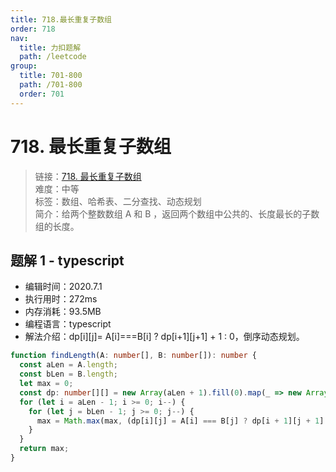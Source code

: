 ```yaml
---
title: 718.最长重复子数组
order: 718
nav:
  title: 力扣题解
  path: /leetcode
group:
  title: 701-800
  path: /701-800
  order: 701
---
```


# 718. 最长重复子数组

> 链接：[718. 最长重复子数组](https://leetcode-cn.com/problems/maximum-length-of-repeated-subarray/)  
> 难度：中等  
> 标签：数组、哈希表、二分查找、动态规划  
> 简介：给两个整数数组 A 和 B ，返回两个数组中公共的、长度最长的子数组的长度。

## 题解 1 - typescript

- 编辑时间：2020.7.1
- 执行用时：272ms
- 内存消耗：93.5MB
- 编程语言：typescript
- 解法介绍：dp[i][j]= A[i]===B[i] ? dp[i+1][j+1] + 1 : 0，倒序动态规划。

```typescript
function findLength(A: number[], B: number[]): number {
  const aLen = A.length;
  const bLen = B.length;
  let max = 0;
  const dp: number[][] = new Array(aLen + 1).fill(0).map(_ => new Array(bLen + 1).fill(0));
  for (let i = aLen - 1; i >= 0; i--) {
    for (let j = bLen - 1; j >= 0; j--) {
      max = Math.max(max, (dp[i][j] = A[i] === B[j] ? dp[i + 1][j + 1] + 1 : 0));
    }
  }
  return max;
}
```
